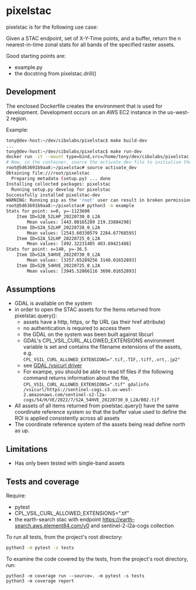 # pixelstac

pixelstac is for the following use case:

Given a STAC endpoint, set of X-Y-Time points, and a buffer, return the n nearest-in-time zonal stats for all bands of the specified raster assets.

Good starting points are:
- example.py
- the docstring from pixelstac.drill()

## Development

The enclosed Dockerfile creates the environment that is used for development.
Development occurs on an AWS EC2 instance in the us-west-2 region.

Example:

```bash
tony@dev-host:~/dev/cibolabs/pixelstac$ make build-dev
...
tony@dev-host:~/dev/cibolabs/pixelstac$ make run-dev
docker run -it --mount type=bind,src=/home/tony/dev/cibolabs/pixelstac,dst=/root/pixelstac  --mount type=bind,src=/tmp,dst=/tmp pixelstac:dev
# Now, in the container, source the activate_dev file to initialise the dev environment
root@5d63691b9aa8:~/pixelstac# source activate_dev
Obtaining file:///root/pixelstac
  Preparing metadata (setup.py) ... done
Installing collected packages: pixelstac
  Running setup.py develop for pixelstac
Successfully installed pixelstac-dev
WARNING: Running pip as the 'root' user can result in broken permissions and conflicting behaviour with the system package manager. It is recommended to use a virtual environment instead: https://pip.pypa.io/warnings/venv
root@5d63691b9aa8:~/pixelstac# python3 -m example
Stats for point: x=0, y=-1123600
    Item ID=S2B_52LHP_20220730_0_L2A
        Mean values: [443.80165289 219.33884298]
    Item ID=S2A_52LHP_20220728_0_L2A
        Mean values: [2543.60330579 2284.67768595]
    Item ID=S2A_52LHP_20220725_0_L2A
        Mean values: [492.32231405 403.69421488]
Stats for point: x=140, y=-36.5
    Item ID=S2A_54HVE_20220730_0_L2A
        Mean values: [3257.65289256 3140.01652893]
    Item ID=S2B_54HVE_20220725_0_L2A
        Mean values: [3945.52066116 3690.01652893]
```

## Assumptions

- GDAL is available on the system
- in order to open the STAC assets for the Items returned from pixelstac.query():
  - assets have a http, https, or ftp URL (as their href attribute)
  - no authentication is required to access them
  - the GDAL on the system was been built against libcurl
  - GDAL's CPL_VSIL_CURL_ALLOWED_EXTENSIONS environment variable is set and
    contains the filename extensions of the assets, e.g.
    `CPL_VSIL_CURL_ALLOWED_EXTENSIONS=".tif,.TIF,.tiff,.vrt,.jp2"` 
  - see [GDAL /vsicurl driver](https://gdal.org/user/virtual_file_systems.html#vsicurl-http-https-ftp-files-random-access)
  - For exampe, you should be able to read tif files if the following command
    returns information about the file,
    `CPL_VSIL_CURL_ALLOWED_EXTENSIONS=".tif" gdalinfo /vsicurl/https://sentinel-cogs.s3.us-west-2.amazonaws.com/sentinel-s2-l2a-cogs/54/H/VE/2022/7/S2A_54HVE_20220730_0_L2A/B02.tif`
- All assets of all items returned from pixelstac.query() have the same
  coordinate reference system so that the buffer value used to define the
  ROI is applied consistently across all assets
- The coordinate reference system of the assets being read define north as up.

## Limitations

- Has only been tested with single-band assets

## Tests and coverage

Require:
- pytest
- CPL_VSIL_CURL_ALLOWED_EXTENSIONS=".tif"
- the earth-search stac with endpoint https://earth-search.aws.element84.com/v0
  and sentinel-2-l2a-cogs collection

To run all tests, from the project's root directory:

```bash
python3 -m pytest -s tests
```

To examine the code covered by the tests, from the project's root directory, run:

```
python3 -m coverage run --source=. -m pytest -s tests
python3 -m coverage report
```

